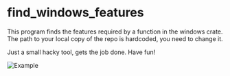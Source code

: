 # find_windows_features

This program finds the features required by a function in the windows crate.
The path to your local copy of the repo is hardcoded, you need to change it.

Just a small hacky tool, gets the job done.
Have fun!

![Example](https://i.imgur.com/7ynbH0p.png)
